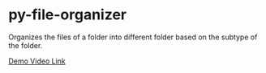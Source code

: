 # py-file-organizer
Organizes the files of a folder into different folder based on the subtype of the folder.

[Demo Video Link ](https://youtu.be/-KqfnBBtFsY)
